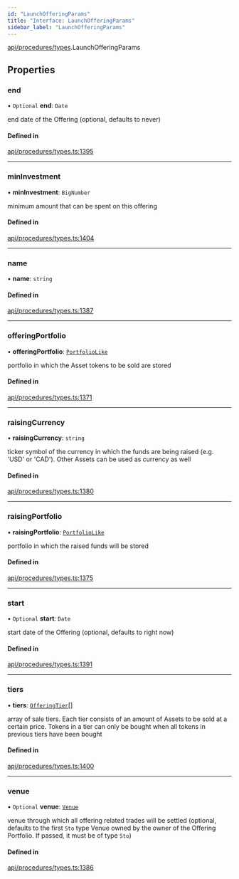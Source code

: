 ```yaml
---
id: "LaunchOfferingParams"
title: "Interface: LaunchOfferingParams"
sidebar_label: "LaunchOfferingParams"
---
```


[api/procedures/types](../../../../../modules/API/Procedures/Types/Types.md).LaunchOfferingParams

## Properties

### end

• `Optional` **end**: `Date`

end date of the Offering (optional, defaults to never)

#### Defined in

[api/procedures/types.ts:1395](https://github.com/PolymeshAssociation/polymesh-sdk/blob/3cc570ade/src/api/procedures/types.ts#L1395)

___

### minInvestment

• **minInvestment**: `BigNumber`

minimum amount that can be spent on this offering

#### Defined in

[api/procedures/types.ts:1404](https://github.com/PolymeshAssociation/polymesh-sdk/blob/3cc570ade/src/api/procedures/types.ts#L1404)

___

### name

• **name**: `string`

#### Defined in

[api/procedures/types.ts:1387](https://github.com/PolymeshAssociation/polymesh-sdk/blob/3cc570ade/src/api/procedures/types.ts#L1387)

___

### offeringPortfolio

• **offeringPortfolio**: [`PortfolioLike`](../../../../../modules/API/Entities/Types/Types.md#portfoliolike)

portfolio in which the Asset tokens to be sold are stored

#### Defined in

[api/procedures/types.ts:1371](https://github.com/PolymeshAssociation/polymesh-sdk/blob/3cc570ade/src/api/procedures/types.ts#L1371)

___

### raisingCurrency

• **raisingCurrency**: `string`

ticker symbol of the currency in which the funds are being raised (e.g. 'USD' or 'CAD').
  Other Assets can be used as currency as well

#### Defined in

[api/procedures/types.ts:1380](https://github.com/PolymeshAssociation/polymesh-sdk/blob/3cc570ade/src/api/procedures/types.ts#L1380)

___

### raisingPortfolio

• **raisingPortfolio**: [`PortfolioLike`](../../../../../modules/API/Entities/Types/Types.md#portfoliolike)

portfolio in which the raised funds will be stored

#### Defined in

[api/procedures/types.ts:1375](https://github.com/PolymeshAssociation/polymesh-sdk/blob/3cc570ade/src/api/procedures/types.ts#L1375)

___

### start

• `Optional` **start**: `Date`

start date of the Offering (optional, defaults to right now)

#### Defined in

[api/procedures/types.ts:1391](https://github.com/PolymeshAssociation/polymesh-sdk/blob/3cc570ade/src/api/procedures/types.ts#L1391)

___

### tiers

• **tiers**: [`OfferingTier`](../../../Entities/Offering/Types/OfferingTier/OfferingTier.md)[]

array of sale tiers. Each tier consists of an amount of Assets to be sold at a certain price.
  Tokens in a tier can only be bought when all tokens in previous tiers have been bought

#### Defined in

[api/procedures/types.ts:1400](https://github.com/PolymeshAssociation/polymesh-sdk/blob/3cc570ade/src/api/procedures/types.ts#L1400)

___

### venue

• `Optional` **venue**: [`Venue`](../../../../../classes/API/Entities/Venue/Venue.md)

venue through which all offering related trades will be settled
  (optional, defaults to the first `Sto` type Venue owned by the owner of the Offering Portfolio.
  If passed, it must be of type `Sto`)

#### Defined in

[api/procedures/types.ts:1386](https://github.com/PolymeshAssociation/polymesh-sdk/blob/3cc570ade/src/api/procedures/types.ts#L1386)
